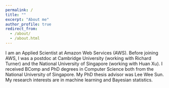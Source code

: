 ```yaml
---
permalink: /
title: ""
excerpt: "About me"
author_profile: true
redirect_from: 
  - /about/
  - /about.html
---
```


I am an Applied Scientist at Amazon Web Services (AWS). Before joining AWS, I was a postdoc at Cambridge University (working with Richard Turner) and the National University of Singapore (working with Huan Xu). I received BComp and PhD degrees in Computer Science both from the National University of Singapore. My PhD thesis advisor was Lee Wee Sun. My research interests are in machine learning and Bayesian statistics.
